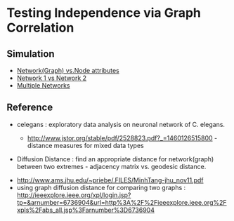 # Testing Independence via Graph Correlation

## Simulation
* [Network(Graph) vs.Node attributes](#http://htmlpreview.github.io/?https://github.com/neurodata/youjin/blob/master/report/network_attribute.html) 
* [Network 1 vs Network 2](#http://htmlpreview.github.io/?https://github.com/neurodata/youjin/blob/master/report/network_network.html)
* [Multiple Networks](#http://htmlpreview.github.io/?https://github.com/neurodata/youjin/blob/master/report/multinetworks.html)
 
## Reference
* celegans : exploratory data analysis on neuronal network of C. elegans.

  - http://www.jstor.org/stable/pdf/2528823.pdf?_=1460126515800 - distance measures for mixed data types

*  Diffusion Distance : find an appropriate distance for network(graph) between two extremes - adjacency matrix vs. geodesic distance.

 - http://www.ams.jhu.edu/~priebe/.FILES/MinhTang-jhu_nov11.pdf
 - using graph diffusion distance for comparing two graphs : http://ieeexplore.ieee.org/xpl/login.jsp?tp=&arnumber=6736904&url=http%3A%2F%2Fieeexplore.ieee.org%2Fxpls%2Fabs_all.jsp%3Farnumber%3D6736904
 
